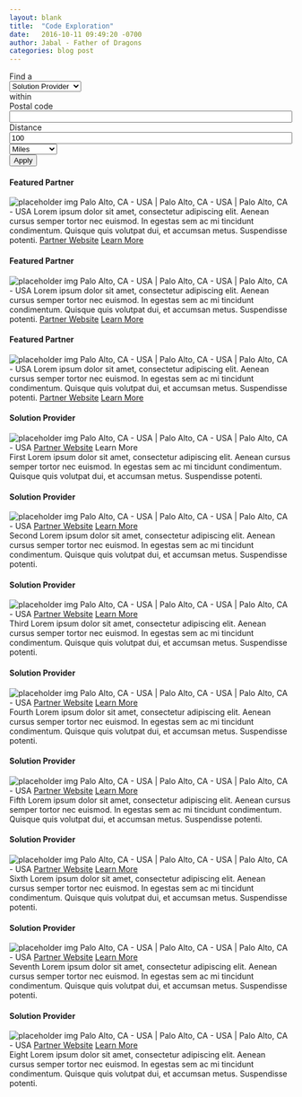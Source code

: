 ```yaml
---
layout: blank
title:  "Code Exploration"
date:   2016-10-11 09:49:20 -0700
author: Jabal - Father of Dragons
categories: blog post
---
```


<!-- <hgroup>
  <h1>Code Exploration</h1>
  <h2>This page uses the blank template</h2>
</hgroup> -->

<!-- <section class="blank-page-test">
  <p>This is a great place for code explorations. More info to come.</p>
</section> -->

<section class="wrap filter-wrap">
  <div class="container filter">
    <div class="row">
      <div class="col-xs-12">
        <form action="/partnerss" method="get" id="views-exposed-form-list-of-partners-page" accept-charset="UTF-8" class="jquery-once-2-processed">
          <div class="views-exposed-form">
            <div class="views-exposed-widgets clearfix">
              <div id="edit-field-partner-type-value-wrapper" class="views-exposed-widget views-widget-filter-field_partner_type__value">
                <label for="edit-field-partner-type-value">Find a</label>
                <div class="views-widget">
                  <div class="form-item form-type-select form-item-field-partner-type--value">
                    <select id="edit-field-partner-type-value" name="field_partner_type__value" class="form-select">
                      <option value="All">- Any -</option>
                      <option value="Solution Provider" selected="selected">Solution Provider</option>
                      <option value="Software Partner">Software Partner</option>
                      <option value="System Integrator">System Integrator</option>
                    </select>
                  </div>
                </div>
              </div>
              <div id="edit-distance-wrapper" class="views-exposed-widget views-widget-filter-distance">
               <label for="edit-distance">within</label>
               <div class="views-widget">
                <div class="form-item form-type-textfield form-item-distance-postal-code">
                 <label for="edit-distance-postal-code">Postal code </label>
                 <input type="text" id="edit-distance-postal-code" name="distance[postal_code]" value="" size="60" maxlength="16" class="form-text">
                </div>
                <div class="form-item form-type-textfield form-item-distance-search-distance">
                 <label for="edit-distance-search-distance">Distance </label>
                 <input type="text" id="edit-distance-search-distance" name="distance[search_distance]" value="100" size="60" maxlength="128" class="form-text">
                </div>
                <div class="form-item form-type-select form-item-distance-search-units">
                 <select id="edit-distance-search-units" name="distance[search_units]" class="form-select">
                  <option value="mile" selected="selected">Miles</option>
                  <option value="km">Kilometers</option>
                 </select>
                </div>
               </div>
              </div>
              <div class="views-exposed-widget views-submit-button">
               <input class="btn btn-primary form-submit" type="submit" id="edit-submit-list-of-partners" name="" value="Apply">
              </div>
            </div>
          </div>
        </form>  
      </div>
    </div>
  </div>
</section>
<section id="featured-partners" class="container">
 <div class="row">
  <div class="col-xs-12 col-sm-4 partner featured">
   <div class="card">
    <h4>Featured Partner</h4>
    <img src="http://placehold.it/350x150" alt="placeholder img" />
    <span class="location-info">Palo Alto, CA - USA | Palo Alto, CA - USA | Palo Alto, CA - USA</span>
    <span class="mask">
     <span class="text-wrap">
      Lorem ipsum dolor sit amet, consectetur adipiscing elit. Aenean cursus semper tortor nec euismod. In egestas sem ac mi tincidunt condimentum. Quisque quis volutpat dui, et accumsan metus. Suspendisse potenti.
     </span>
     <span class="link-wrap">
      <a class="top-link" href="http://arxsis.com" target="_blank">Partner Website<i class="fa fa-external-link" aria-hidden="true"></i></a>
      <a class="bottom-link" href="#">Learn More<i class="fa fa-arrow-circle-right" aria-hidden="true"></i></a>
     </span>
    </span>
   </div>
  </div><!-- end .featured-partner-->
  <div class="col-xs-12 col-sm-4 partner featured">
   <div class="card">
    <h4>Featured Partner</h4>
    <img src="http://placehold.it/350x150" alt="placeholder img" />
    <span class="location-info">Palo Alto, CA - USA | Palo Alto, CA - USA | Palo Alto, CA - USA</span>
    <span class="mask">
     <span class="text-wrap">
      Lorem ipsum dolor sit amet, consectetur adipiscing elit. Aenean cursus semper tortor nec euismod. In egestas sem ac mi tincidunt condimentum. Quisque quis volutpat dui, et accumsan metus. Suspendisse potenti.
     </span>
     <span class="link-wrap">
      <a class="top-link" href="http://arxsis.com" target="_blank">Partner Website<i class="fa fa-external-link" aria-hidden="true"></i></a>
      <a class="bottom-link" href="#">Learn More<i class="fa fa-arrow-circle-right" aria-hidden="true"></i></a>
     </span>
    </span>
   </div>
  </div><!-- end .featured-partner-->
  <div class="col-xs-12 col-sm-4 partner featured">
   <div class="card">
    <h4>Featured Partner</h4>
    <img src="http://placehold.it/350x150" alt="placeholder img" />
    <span class="location-info">Palo Alto, CA - USA | Palo Alto, CA - USA | Palo Alto, CA - USA</span>
    <span class="mask">
     <span class="text-wrap">
      Lorem ipsum dolor sit amet, consectetur adipiscing elit. Aenean cursus semper tortor nec euismod. In egestas sem ac mi tincidunt condimentum. Quisque quis volutpat dui, et accumsan metus. Suspendisse potenti.
     </span>
     <span class="link-wrap">
      <a class="top-link" href="http://arxsis.com" target="_blank">Partner Website<i class="fa fa-external-link" aria-hidden="true"></i></a>
      <a class="bottom-link" href="#">Learn More<i class="fa fa-arrow-circle-right" aria-hidden="true"></i></a>
     </span>
    </span>
   </div>
  </div><!-- end .featured-partner-->
 </div> 
</section>
<section id="partners" class="container">
 <div class="row">
  <div class="col-xs-12 col-sm-3 partner">
   <div class="card">
    <h4>Solution Provider</h4>
    <img src="http://placehold.it/350x150" alt="placeholder img" />
    <span class="location-info">Palo Alto, CA - USA | Palo Alto, CA - USA | Palo Alto, CA - USA</span>
    <span class="mask">
     <span class="link-wrap">
      <a class="link top-link" href="http://arxsis.com" target="_blank">Partner Website<i class="fa fa-external-link" aria-hidden="true"></i></a>
      <a class="link bottom-link learn-more-link">Learn More<i class="fa fa-arrow-circle-right" aria-hidden="true"></i></a>
     </span>
    </span>
    <div class="text-wrap">
      First Lorem ipsum dolor sit amet, consectetur adipiscing elit. Aenean cursus semper tortor nec euismod. In egestas sem ac mi tincidunt condimentum. Quisque quis volutpat dui, et accumsan metus. Suspendisse potenti. <span class="close-x"><i class="fa fa-times" aria-hidden="true"></i></span>
     </div>
   </div>
  </div><!-- end .partner-->
  <div class="col-xs-12 col-sm-3 partner">
   <div class="card">
    <h4>Solution Provider</h4>
    <img src="http://placehold.it/350x150" alt="placeholder img" />
    <span class="location-info">Palo Alto, CA - USA | Palo Alto, CA - USA | Palo Alto, CA - USA</span>
    <span class="mask">
     <span class="link-wrap">
      <a class="link top-link" href="http://arxsis.com" target="_blank">Partner Website<i class="fa fa-external-link" aria-hidden="true"></i></a>
      <a class="link bottom-link learn-more-link" href="#">Learn More<i class="fa fa-arrow-circle-right" aria-hidden="true"></i></a>
     </span>
    </span>
    <div class="text-wrap">
      Second Lorem ipsum dolor sit amet, consectetur adipiscing elit. Aenean cursus semper tortor nec euismod. In egestas sem ac mi tincidunt condimentum. Quisque quis volutpat dui, et accumsan metus. Suspendisse potenti. <i class="fa fa-times" aria-hidden="true"></i>
     </div>
   </div>
  </div><!-- end .partner-->
  <div class="col-xs-12 col-sm-3 partner">
   <div class="card">
    <h4>Solution Provider</h4>
    <img src="http://placehold.it/350x150" alt="placeholder img" />
    <span class="location-info">Palo Alto, CA - USA | Palo Alto, CA - USA | Palo Alto, CA - USA</span>
    <span class="mask">
     <span class="link-wrap">
      <a class="link top-link" href="http://arxsis.com" target="_blank">Partner Website<i class="fa fa-external-link" aria-hidden="true"></i></a>
      <a class="link bottom-link learn-more-link" href="#">Learn More<i class="fa fa-arrow-circle-right" aria-hidden="true"></i></a>
     </span>
    </span>
    <div class="text-wrap">
      Third Lorem ipsum dolor sit amet, consectetur adipiscing elit. Aenean cursus semper tortor nec euismod. In egestas sem ac mi tincidunt condimentum. Quisque quis volutpat dui, et accumsan metus. Suspendisse potenti. <i class="fa fa-times" aria-hidden="true"></i>
     </div>
   </div>
  </div><!-- end .partner-->
  <div class="col-xs-12 col-sm-3 partner">
   <div class="card">
    <h4>Solution Provider</h4>
    <img src="http://placehold.it/350x150" alt="placeholder img" />
    <span class="location-info">Palo Alto, CA - USA | Palo Alto, CA - USA | Palo Alto, CA - USA</span>
    <span class="mask">
     <span class="link-wrap">
      <a class="link top-link" href="http://arxsis.com" target="_blank">Partner Website<i class="fa fa-external-link" aria-hidden="true"></i></a>
      <a class="link bottom-link learn-more-link" href="#">Learn More<i class="fa fa-arrow-circle-right" aria-hidden="true"></i></a>
     </span>
    </span>
    <div class="text-wrap">
      Fourth Lorem ipsum dolor sit amet, consectetur adipiscing elit. Aenean cursus semper tortor nec euismod. In egestas sem ac mi tincidunt condimentum. Quisque quis volutpat dui, et accumsan metus. Suspendisse potenti. <i class="fa fa-times" aria-hidden="true"></i>
     </div>
   </div>
  </div><!-- end .partner-->
 </div><!-- end .row-->
 <div class="row">
  <div class="col-xs-12 col-sm-3 partner">
   <div class="card">
    <h4>Solution Provider</h4>
    <img src="http://placehold.it/350x150" alt="placeholder img" />
    <span class="location-info">Palo Alto, CA - USA | Palo Alto, CA - USA | Palo Alto, CA - USA</span>
    <span class="mask">
     <span class="link-wrap">
      <a class="link top-link" href="http://arxsis.com" target="_blank">Partner Website<i class="fa fa-external-link" aria-hidden="true"></i></a>
      <a class="link bottom-link learn-more-link" href="#">Learn More<i class="fa fa-arrow-circle-right" aria-hidden="true"></i></a>
     </span>
    </span>
    <div class="text-wrap">
      Fifth Lorem ipsum dolor sit amet, consectetur adipiscing elit. Aenean cursus semper tortor nec euismod. In egestas sem ac mi tincidunt condimentum. Quisque quis volutpat dui, et accumsan metus. Suspendisse potenti. <i class="fa fa-times" aria-hidden="true"></i>
     </div>
   </div>
  </div><!-- end .partner-->
  <div class="col-xs-12 col-sm-3 partner">
   <div class="card">
    <h4>Solution Provider</h4>
    <img src="http://placehold.it/350x150" alt="placeholder img" />
    <span class="location-info">Palo Alto, CA - USA | Palo Alto, CA - USA | Palo Alto, CA - USA</span>
    <span class="mask">
     <span class="link-wrap">
      <a class="link top-link" href="http://arxsis.com" target="_blank">Partner Website<i class="fa fa-external-link" aria-hidden="true"></i></a>
      <a class="link bottom-link learn-more-link" href="#">Learn More<i class="fa fa-arrow-circle-right" aria-hidden="true"></i></a>
     </span>
    </span>
    <div class="text-wrap">
      Sixth Lorem ipsum dolor sit amet, consectetur adipiscing elit. Aenean cursus semper tortor nec euismod. In egestas sem ac mi tincidunt condimentum. Quisque quis volutpat dui, et accumsan metus. Suspendisse potenti. <i class="fa fa-times" aria-hidden="true"></i>
     </div>
   </div>
  </div><!-- end .partner-->
  <div class="col-xs-12 col-sm-3 partner">
   <div class="card">
    <h4>Solution Provider</h4>
    <img src="http://placehold.it/350x150" alt="placeholder img" />
    <span class="location-info">Palo Alto, CA - USA | Palo Alto, CA - USA | Palo Alto, CA - USA</span>
    <span class="mask">
     <span class="link-wrap">
      <a class="link top-link" href="http://arxsis.com" target="_blank">Partner Website<i class="fa fa-external-link" aria-hidden="true"></i></a>
      <a class="link bottom-link learn-more-link" href="#">Learn More<i class="fa fa-arrow-circle-right" aria-hidden="true"></i></a>
     </span>
    </span>
    <div class="text-wrap">
      Seventh Lorem ipsum dolor sit amet, consectetur adipiscing elit. Aenean cursus semper tortor nec euismod. In egestas sem ac mi tincidunt condimentum. Quisque quis volutpat dui, et accumsan metus. Suspendisse potenti. <i class="fa fa-times" aria-hidden="true"></i>
     </div>
   </div>
  </div><!-- end .partner-->
  <div class="col-xs-12 col-sm-3 partner">
   <div class="card">
    <h4>Solution Provider</h4>
    <img src="http://placehold.it/350x150" alt="placeholder img" />
    <span class="location-info">Palo Alto, CA - USA | Palo Alto, CA - USA | Palo Alto, CA - USA</span>
    <span class="mask">
     <span class="link-wrap">
      <a class="link top-link" href="http://arxsis.com" target="_blank">Partner Website<i class="fa fa-external-link" aria-hidden="true"></i></a>
      <a class="link bottom-link learn-more-link" href="#">Learn More<i class="fa fa-arrow-circle-right" aria-hidden="true"></i></a>
     </span>
    </span>
    <div class="text-wrap">
      Eight Lorem ipsum dolor sit amet, consectetur adipiscing elit. Aenean cursus semper tortor nec euismod. In egestas sem ac mi tincidunt condimentum. Quisque quis volutpat dui, et accumsan metus. Suspendisse potenti. <i class="fa fa-times" aria-hidden="true"></i>
     </div>
   </div>
  </div><!-- end .partner-->
 </div><!-- end .row-->
</section>    

<script src="https://code.jquery.com/jquery-3.1.0.min.js" integrity="sha256-cCueBR6CsyA4/9szpPfrX3s49M9vUU5BgtiJj06wt/s="   crossorigin="anonymous"></script>

<script type="text/javascript">
  $(document).ready(function () {

    // if($(".blank-page-test").length){
    //   console.log("Do Epic Shit");
    // }

    function responsive_resize(){
      var current_width = $(window).width();
      var test_width = 768;
      if (current_width > test_width){
        $('#partners').addClass("is-large").removeClass("is-small");
      }
      else if (current_width < test_width){
        $('#partners').addClass("is-small").removeClass("is-large");
      }
    }

    $(function() {
      responsive_resize();
    });

    // On user resize, run responsive_resize();
    $(window).resize(function(){
      responsive_resize();
    });

    ////////////////////////////////////////////

    $('.learn-more-link').on('click', function(event){
      event.preventDefault();
      var textWrap = $(this).parents('.card').children('.text-wrap');
      var partnersSection = $(this).parents('#partners');
      var partnerCard = $(this).parents('.partner');
      var theRow = $(this).parents('.row');

      // if a text box is open, remove it
      // if ( $('.text-wrap.visible').length ) {
      //    $('.text-wrap.visible').remove();
      // }
      $('.partner').removeClass('active');
      partnerCard.addClass('active');

      // conditional for mobile
      if ($('#partners').hasClass("is-small")){
        $('.text-wrap').removeClass('visible');
        // $('.partner').removeClass('active');
        // textWrap.toggleClass('visible');
        textWrap.addClass('visible');
        
        // textWrap.slideToggle();

        $('html, body').animate({ scrollTop: partnerCard.offset().top }, 300);

        console.log(partnerCard);
      }

      // if (textWrap.hasClass("visible")){
      //   console.log("This is visible");
      // }



      if ( partnersSection.hasClass( "is-large" ) ) {
        $('.text-wrap.visible').remove();
        textWrap.clone().insertAfter(theRow).addClass('visible');
      } else{
      // textWrap.addClass('visible');
      }

    });

    ////////////////////////////////////////////

    // $('.fa-times').on('click',function(){
    //   var textWrap = $(this).parents('.card').children('.text-wrap');
    //   var partnersSection = $(this).parents('#partners');
    //   console.log("clicked");
    //   if ( partnersSection.hasClass( "is-small" ) ) {
    //     textWrap.toggleClass('visible');
    //   }
    // });



    $(document).click(function(event) {
      var close = $(event.target);
      if ( close.hasClass('fa-times') ){
        $('.partner').removeClass('active');
        close.parents('.text-wrap').remove();
        if ( partnersSection.hasClass( "is-small" ) ) {
        textWrap.toggleClass('visible');
      }
      }
    });
 
  });//end ready
</script>